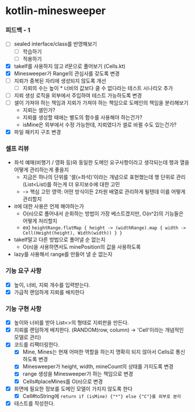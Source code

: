# kotlin-minesweeper

### 피드백 - 1

- [ ] sealed interface/class를 반영해보기
  - [ ] 학습하기
  - [ ] 적용하기
- [x] takeIf를 사용하지 않고 if문으로 풀어보기 (Cells.kt)
- [x] Minesweeper가 Range의 관심사를 갖도록 변경
- [ ] 지뢰가 중복된 자리에 생성되지 않도록 개선
  - [ ] 지뢰의 수는 높이 * 너비의 값보다 클 수 없다라는 테스트 시나리오 추가
- [ ] 지뢰 생성 로직을 외부에서 주입하여 테스트 가능하도록 변경
- [ ] 셀이 가져야 하는 책임과 지뢰가 가져야 하는 책임으로 도메인의 책임을 분리해보기
  - 지뢰는 셀인가?
  - 지뢰를 생성할 때에는 별도의 함수를 사용해야 하는건가?
  - isMine은 외부에서 수정 가능한데, 지뢰였다가 셀로 바뀔 수도 있는건가?
- [x] 파일 패키지 구조 변경

### 셀프 리뷰
- 좌석 예매(비행기 / 영화 등)와 동일한 도메인 요구사항이라고 생각되는데 행과 열을 어떻게 관리하는게 좋을지
  - 지금은 하나의 단위를 '셀(=좌석)'이라는 개념으로 표현했는데 행 단위로 관리(List<List<Cell>)를 하는게 더 유지보수에 대한 고민
  - -> 핵심 고민 영역: 어떤 방식이든 2차원 배열로 관리하게 될텐데 이를 어떻게 관리할지
- it에 대한 사용은 언제 해야하는가
  - O(n)으로 풀어내서 순회하는 방법이 가장 베스트겠지만, O(n^2)의 기능들은 어떻게 처리할지
  - ex) `heightRange.flatMap { height -> (widthRange).map { width -> Cell(Height(height), Width(width)) } }`
- takeIf말고 다른 방법으로 풀어낼 순 없는지
  - O(n)을 사용하면서도 minePosition의 값을 사용하도록
- lazy를 사용해서 range를 만들어 낼 순 없는지

### 기능 요구 사항

- [x] 높이, 너비, 지뢰 개수를 입력받는다.
- [x] 가급적 랜덤하게 지뢰를 배치한다

### 기능 구현 사항

- [x] 높이와 너비를 받아 List<>의 형태로 지뢰판을 만든다.
- [x] 지뢰를 랜덤하게 배치한다. (RANDOM(row, column) -> 'Cell'이라는 개념적인 모델로 관리)
- [x] 코드를 리팩터링한다.
  - [x] Mine, Mines는 현재 어떠한 역할을 하는지 명확히 되지 않아서 Cells로 통신하도록 변경
  - [x] Minesweeper가 height, width, mineCount의 상태를 가지도록 변경
  - [x] range 생성을 Minesweeper가 하는 책임으로 변경 
  - [x] Cells#placeMines를 O(n)으로 변경
- [x] 화면에 필요한 정보를 도메인 모델이 가지지 않도록 한다
  - [x] Cell#toString에 `return if (isMine) {"*"} else {"C"}를 외부로 분리`
- [x] 테스트를 작성한다.
